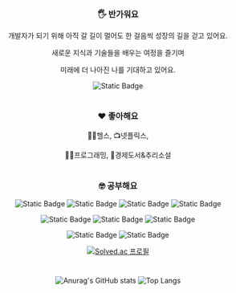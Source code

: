 <div align=center>

  
### 🖐️ 반가워요
개발자가 되기 위해 아직 갈 길이 멀어도 한 걸음씩 성장의 길을 걷고 있어요.

새로운 지식과 기술들을 배우는 여정을 즐기며 

미래에 더 나아진 나를 기대하고 있어요.

![Static Badge](https://img.shields.io/badge/Velog-%23E0FFDB?style=plastic&logo=velog&logoColor=%2320C997&link=https%3A%2F%2Fvelog.io%2F%401997myeong)


#

### ❤️ 좋아해요
🏋️‍♂️헬스, 📺넷플릭스, 

🧑‍💻프로그래밍, 📖경제도서&추리소설

#
  
### 🤓 공부해요
  
![Static Badge](https://img.shields.io/badge/Java-%23FFCD12?style=plastic&logo=Java)
![Static Badge](https://img.shields.io/badge/Spring-%23E4F7BA?style=plastic&logo=spring&logoColor=%236DB33F)
![Static Badge](https://img.shields.io/badge/JPA-%23FAF4C0?style=plastic&logo=spring&logoColor=%236DB33F)
![Static Badge](https://img.shields.io/badge/Security-%23EAEAEA?style=plastic&logo=springsecurity&logoColor=%236DB33F)

![Static Badge](https://img.shields.io/badge/MySQL-%23FFFFFF?style=plastic&logo=mysql&logoColor=%234479A1) 
![Static Badge](https://img.shields.io/badge/GIt-%23FFFFFF?style=plastic&logo=git&logoColor=%23F05032)
 ![Static Badge](https://img.shields.io/badge/GItHub-%23FFFFFF?style=plastic&logo=github&logoColor=%23181717) 
 
 ![Static Badge](https://img.shields.io/badge/Docker-%23E6FFFF?style=plastic&logo=docker&logoColor=%232496ED)
 ![Static Badge](https://img.shields.io/badge/AWS-%23D9E5FF?style=plastic&logo=amazonaws&logoColor=%23232F3E)
 
[![Solved.ac 프로필](http://mazassumnida.wtf/api/v2/generate_badge?boj=mj9080)](https://solved.ac/mj9080)

#

![Anurag's GitHub stats](https://github-readme-stats.vercel.app/api?username=1997myeong&show_icons=true&theme=rose)
![Top Langs](https://github-readme-stats.vercel.app/api/top-langs/?username=1997myeong&layout=compact&theme=rose)




</div>

<!--
**1997myeong/1997myeong** is a ✨ _special_ ✨ repository because its `README.md` (this file) appears on your GitHub profile.

Here are some ideas to get you started:

- 🔭 I’m currently working on ...
- 🌱 I’m currently learning ...
- 👯 I’m looking to collaborate on ...
- 🤔 I’m looking for help with ...
- 💬 Ask me about ...
- 📫 How to reach me: ...
- 😄 Pronouns: ...
- ⚡ Fun fact: ...
-->
